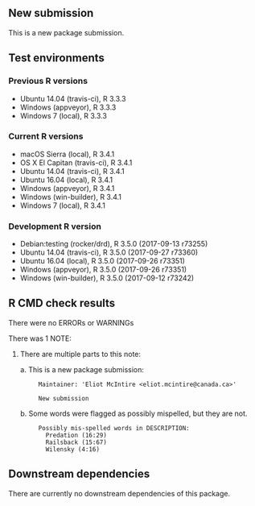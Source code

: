## New submission

This is a new package submission.

## Test environments

### Previous R versions
* Ubuntu 14.04        (travis-ci), R 3.3.3
* Windows              (appveyor), R 3.3.3
* Windows 7               (local), R 3.3.3

### Current R versions
* macOS Sierra         (local), R 3.4.1
* OS X El Capitan  (travis-ci), R 3.4.1
* Ubuntu 14.04     (travis-ci), R 3.4.1
* Ubuntu 16.04         (local), R 3.4.1
* Windows           (appveyor), R 3.4.1
* Windows        (win-builder), R 3.4.1
* Windows 7            (local), R 3.4.1

### Development R version
* Debian:testing  (rocker/drd), R 3.5.0 (2017-09-13 r73255)
* Ubuntu 14.04     (travis-ci), R 3.5.0 (2017-09-27 r73360)
* Ubuntu 16.04         (local), R 3.5.0 (2017-09-26 r73351)
* Windows           (appveyor), R 3.5.0 (2017-09-26 r73351)
* Windows        (win-builder), R 3.5.0 (2017-09-12 r73242)

## R CMD check results

There were no ERRORs or WARNINGs

There was 1 NOTE:

1. There are multiple parts to this note:

    a. This is a new package submission:
    
            Maintainer: 'Eliot McIntire <eliot.mcintire@canada.ca>'
            
            New submission

    b. Some words were flagged as possibly mispelled, but they are not. 
     
            Possibly mis-spelled words in DESCRIPTION: 
              Predation (16:29)
              Railsback (15:67)
              Wilensky (4:16)

## Downstream dependencies

There are currently no downstream dependencies of this package.
